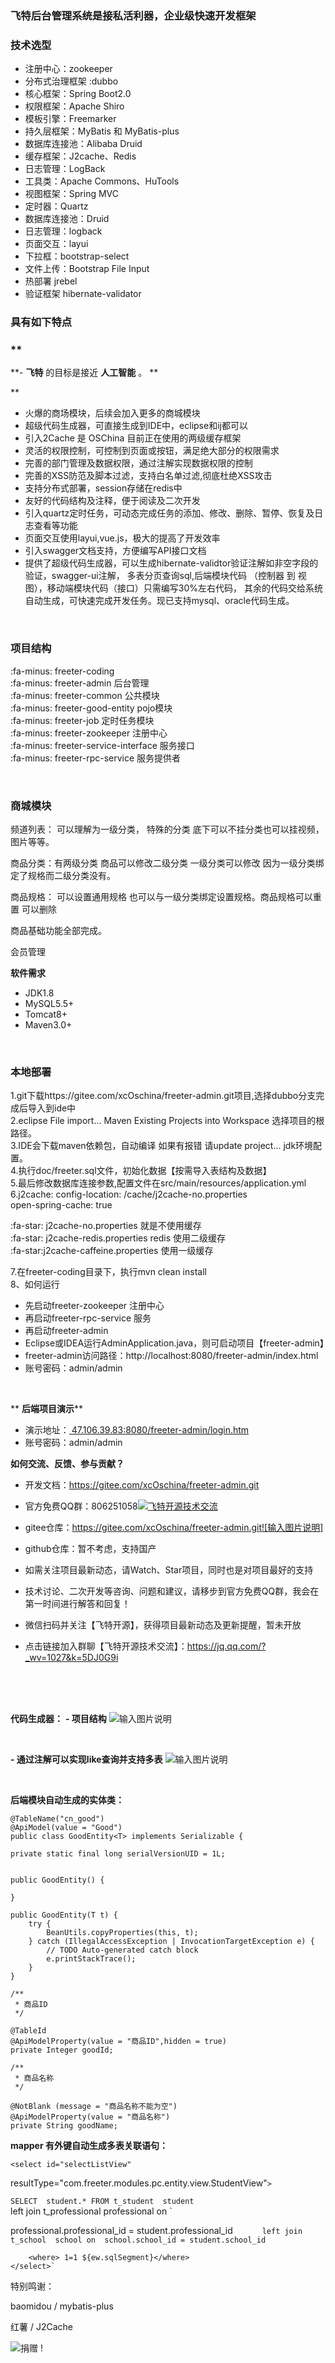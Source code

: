 ###   **飞特后台管理系统是接私活利器，企业级快速开发框架**

 
###  **技术选型** 
- 注册中心：zookeeper
- 分布式治理框架 :dubbo
- 核心框架：Spring Boot2.0
- 权限框架：Apache Shiro
- 模板引擎：Freemarker
- 持久层框架：MyBatis 和 MyBatis-plus
- 数据库连接池：Alibaba Druid
- 缓存框架：J2cache、Redis
- 日志管理：LogBack
- 工具类：Apache Commons、HuTools
- 视图框架：Spring MVC
- 定时器：Quartz
- 数据库连接池：Druid
- 日志管理：logback
- 页面交互：layui
- 下拉框：bootstrap-select
- 文件上传：Bootstrap File Input
- 热部署 jrebel
- 验证框架 hibernate-validator



### 
### **具有如下特点** 

###  **

 **-  **飞特** 的目标是接近 **人工智能** 。
** 

** 
- 火爆的商场模块，后续会加入更多的商城模块
- 超级代码生成器，可直接生成到IDE中，eclipse和ij都可以
- 引入2Cache 是 OSChina 目前正在使用的两级缓存框架
- 灵活的权限控制，可控制到页面或按钮，满足绝大部分的权限需求
- 完善的部门管理及数据权限，通过注解实现数据权限的控制
- 完善的XSS防范及脚本过滤，支持白名单过滤,彻底杜绝XSS攻击
- 支持分布式部署，session存储在redis中
- 友好的代码结构及注释，便于阅读及二次开发
- 引入quartz定时任务，可动态完成任务的添加、修改、删除、暂停、恢复及日志查看等功能
- 页面交互使用layui,vue.js，极大的提高了开发效率
- 引入swagger文档支持，方便编写API接口文档
- 提供了超级代码生成器，可以生成hibernate-validtor验证注解如非空字段的验证，swagger-ui注解，
多表分页查询sql,后端模块代码 （控制器 到 视图），移动端模块代码（接口）只需编写30%左右代码，
其余的代码交给系统自动生成，可快速完成开发任务。现已支持mysql、oracle代码生成。 


<br>

###  **项目结构** 


:fa-minus: freeter-coding<br>
:fa-minus: freeter-admin 后台管理 <br>
:fa-minus: freeter-common 公共模块<br>
:fa-minus: freeter-good-entity  pojo模块<br>
:fa-minus: freeter-job  定时任务模块<br>
:fa-minus: freeter-zookeeper 注册中心<br>
:fa-minus: freeter-service-interface 服务接口<br>
:fa-minus: freeter-rpc-service 服务提供者<br>



<br> 

 

###  **商城模块** 




频道列表： 可以理解为一级分类， 特殊的分类 底下可以不挂分类也可以挂视频，图片等等。

商品分类：有两级分类  商品可以修改二级分类 一级分类可以修改 因为一级分类绑定了规格而二级分类没有。

商品规格： 可以设置通用规格 也可以与一级分类绑定设置规格。商品规格可以重置 可以删除

商品基础功能全部完成。

会员管理

 **软件需求** 
- JDK1.8
- MySQL5.5+
- Tomcat8+
- Maven3.0+

<br>

### 本地部署




1.git下载https://gitee.com/xcOschina/freeter-admin.git项目,选择dubbo分支完成后导入到ide中 <br>
2.eclipse File import... Maven Existing Projects into Workspace 选择项目的根路径。<br>
3.IDE会下载maven依赖包，自动编译 如果有报错 请update project... jdk环境配置。<br>
4.执行doc/freeter.sql文件，初始化数据【按需导入表结构及数据】<br>
5.最后修改数据库连接参数,配置文件在src/main/resources/application.yml<br>
6.j2cache:
    config-location: /cache/j2cache-no.properties     
    open-spring-cache: true  

 :fa-star: j2cache-no.properties    就是不使用缓存 <br>
 :fa-star: j2cache-redis.properties redis 使用二级缓存<br>
 :fa-star:j2cache-caffeine.properties 使用一级缓存<br>

7.在freeter-coding目录下，执行mvn clean install
<br>
8、如何运行
- 先启动freeter-zookeeper 注册中心
- 再启动freeter-rpc-service 服务
- 再启动freeter-admin 
- Eclipse或IDEA运行AdminApplication.java，则可启动项目【freeter-admin】
- freeter-admin访问路径：http://localhost:8080/freeter-admin/index.html
- 账号密码：admin/admin




<br>
 
 ** **后端项目演示**** 
- 演示地址：<a href="http://47.106.39.83:8080/freeter-admin/login.html"  target="_blank">
47.106.39.83:8080/freeter-admin/login.htm</a>
- 账号密码：admin/admin




**如何交流、反馈、参与贡献？** 
- 开发文档：https://gitee.com/xcOschina/freeter-admin.git
- 官方免费QQ群：806251058<a target="_blank" href="//shang.qq.com/wpa/qunwpa?idkey=4469c242246546fbe5548083e31b154f5f27df10c777c9ace61b094fbf7d922f"><img border="0" src="//pub.idqqimg.com/wpa/images/group.png" alt="飞特开源技术交流" title="飞特开源技术交流"></a>
- gitee仓库：https://gitee.com/xcOschina/freeter-admin.git![输入图片说明]

- github仓库：暂不考虑，支持国产
- 如需关注项目最新动态，请Watch、Star项目，同时也是对项目最好的支持
- 技术讨论、二次开发等咨询、问题和建议，请移步到官方免费QQ群，我会在第一时间进行解答和回复！
- 微信扫码并关注【飞特开源】，获得项目最新动态及更新提醒，暂未开放<br>
- 点击链接加入群聊【飞特开源技术交流】：https://jq.qq.com/?_wv=1027&k=5DJ0G9i

<br>
<br>
<br>

**代码生成器：**
 **- 项目结构** 
![输入图片说明](https://images.gitee.com/uploads/images/2018/0822/091848_caa9c86a_728634.png "在这里输入图片标题")

<br>

 **- 通过注解可以实现like查询并支持多表** 
![输入图片说明](https://images.gitee.com/uploads/images/2018/0822/091350_1abba2da_728634.png "屏幕截图.png")




<br>

**后端模块自动生成的实体类：**

    @TableName("cn_good") 
    @ApiModel(value = "Good")
    public class GoodEntity<T> implements Serializable {

	private static final long serialVersionUID = 1L;


	public GoodEntity() {
		
	}
	
	public GoodEntity(T t) {
		try {
			BeanUtils.copyProperties(this, t);
		} catch (IllegalAccessException | InvocationTargetException e) {
			// TODO Auto-generated catch block
			e.printStackTrace();
		}
	}

	/**
	 * 商品ID
	 */
	
	@TableId 					
	@ApiModelProperty(value = "商品ID",hidden = true)
	private Integer goodId;
	
	/**
	 * 商品名称
	 */
				
	@NotBlank (message = "商品名称不能为空") 			
	@ApiModelProperty(value = "商品名称")
	private String goodName;
	

**mapper 有外键自动生成多表关联语句：**

`<select id="selectListView"  `

resultType="com.freeter.modules.pc.entity.view.StudentView"`>`

`SELECT  student.* FROM t_student  student `			   
        left join  t_professional  professional on `

 professional.professional_id = student.professional_id 	`	   
        left join t_school  school on  school.school_id = student.school_id   `
      
        <where> 1=1 ${ew.sqlSegment}</where>
	</select>`
	



特别鸣谢：


baomidou / mybatis-plus

 红薯 / J2Cache

![捐赠](http://img.cnadmart.com/20180621/f4bb4447a6894653b2da80fcd745390a.jpg "捐赠") !
